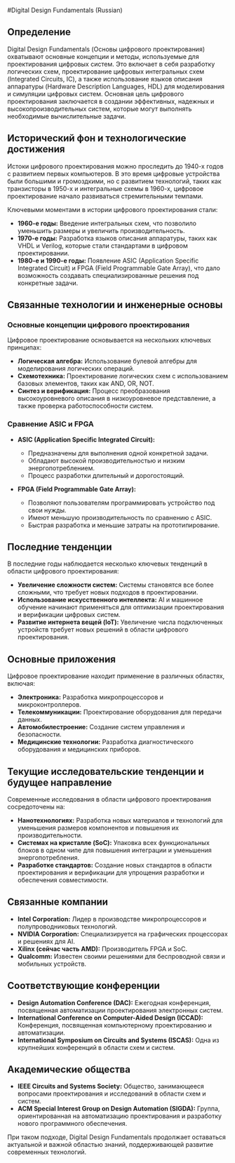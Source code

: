 #Digital Design Fundamentals (Russian)

## Определение

Digital Design Fundamentals (Основы цифрового проектирования) охватывают основные концепции и методы, используемые для проектирования цифровых систем. Это включает в себя разработку логических схем, проектирование цифровых интегральных схем (Integrated Circuits, IC), а также использование языков описания аппаратуры (Hardware Description Languages, HDL) для моделирования и симуляции цифровых систем. Основная цель цифрового проектирования заключается в создании эффективных, надежных и высокопроизводительных систем, которые могут выполнять необходимые вычислительные задачи.

## Исторический фон и технологические достижения

Истоки цифрового проектирования можно проследить до 1940-х годов с развитием первых компьютеров. В это время цифровые устройства были большими и громоздкими, но с развитием технологий, таких как транзисторы в 1950-х и интегральные схемы в 1960-х, цифровое проектирование начало развиваться стремительными темпами.

Ключевыми моментами в истории цифрового проектирования стали:
- **1960-е годы:** Введение интегральных схем, что позволило уменьшить размеры и увеличить производительность.
- **1970-е годы:** Разработка языков описания аппаратуры, таких как VHDL и Verilog, которые стали стандартами в цифровом проектировании.
- **1980-е и 1990-е годы:** Появление ASIC (Application Specific Integrated Circuit) и FPGA (Field Programmable Gate Array), что дало возможность создавать специализированные решения под конкретные задачи.

## Связанные технологии и инженерные основы

### Основные концепции цифрового проектирования

Цифровое проектирование основывается на нескольких ключевых принципах:
- **Логическая алгебра:** Использование булевой алгебры для моделирования логических операций.
- **Схемотехника:** Проектирование логических схем с использованием базовых элементов, таких как AND, OR, NOT.
- **Синтез и верификация:** Процесс преобразования высокоуровневого описания в низкоуровневое представление, а также проверка работоспособности систем.

### Сравнение ASIC и FPGA

- **ASIC (Application Specific Integrated Circuit):** 
  - Предназначены для выполнения одной конкретной задачи.
  - Обладают высокой производительностью и низким энергопотреблением.
  - Процесс разработки длительный и дорогостоящий.

- **FPGA (Field Programmable Gate Array):**
  - Позволяют пользователям программировать устройство под свои нужды.
  - Имеют меньшую производительность по сравнению с ASIC.
  - Быстрая разработка и меньшие затраты на прототипирование.

## Последние тенденции

В последние годы наблюдается несколько ключевых тенденций в области цифрового проектирования:
- **Увеличение сложности систем:** Системы становятся все более сложными, что требует новых подходов в проектировании.
- **Использование искусственного интеллекта:** AI и машинное обучение начинают применяться для оптимизации проектирования и верификации цифровых систем.
- **Развитие интернета вещей (IoT):** Увеличение числа подключенных устройств требует новых решений в области цифрового проектирования.

## Основные приложения

Цифровое проектирование находит применение в различных областях, включая:
- **Электроника:** Разработка микропроцессоров и микроконтроллеров.
- **Телекоммуникации:** Проектирование оборудования для передачи данных.
- **Автомобилестроение:** Создание систем управления и безопасности.
- **Медицинские технологии:** Разработка диагностического оборудования и медицинских приборов.

## Текущие исследовательские тенденции и будущее направление

Современные исследования в области цифрового проектирования сосредоточены на:
- **Нанотехнологиях:** Разработка новых материалов и технологий для уменьшения размеров компонентов и повышения их производительности.
- **Системах на кристалле (SoC):** Упаковка всех функциональных блоков в одном чипе для повышения интеграции и уменьшения энергопотребления.
- **Разработке стандартов:** Создание новых стандартов в области проектирования и верификации для упрощения разработки и обеспечения совместимости.

## Связанные компании

- **Intel Corporation:** Лидер в производстве микропроцессоров и полупроводниковых технологий.
- **NVIDIA Corporation:** Специализируется на графических процессорах и решениях для AI.
- **Xilinx (сейчас часть AMD):** Производитель FPGA и SoC.
- **Qualcomm:** Известен своими решениями для беспроводной связи и мобильных устройств.

## Соответствующие конференции

- **Design Automation Conference (DAC):** Ежегодная конференция, посвященная автоматизации проектирования электронных систем.
- **International Conference on Computer-Aided Design (ICCAD):** Конференция, посвященная компьютерному проектированию и автоматизации.
- **International Symposium on Circuits and Systems (ISCAS):** Одна из крупнейших конференций в области схем и систем.

## Академические общества

- **IEEE Circuits and Systems Society:** Общество, занимающееся вопросами проектирования и исследований в области схем и систем.
- **ACM Special Interest Group on Design Automation (SIGDA):** Группа, ориентированная на автоматизацию проектирования и разработку нового программного обеспечения.

При таком подходе, Digital Design Fundamentals продолжает оставаться актуальной и важной областью знаний, поддерживающей развитие современных технологий.